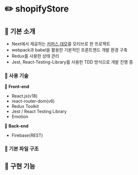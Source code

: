 # ✏️ shopifyStore

## 📌 기본 소개

- Next에서 제공하는 [커머스 데모](https://github.com/vercel/commerce)를 모티브로 한 프로젝트
- webpack과 babel을 활용한 기본적인 프론트엔드 개발 환경 구축
- Redux를 사용한 상태 관리
- Jest, React-Testing-Library를 사용한 TDD 방식으로 개발 진행 중

### 📍 사용 기술

📎 **Front-end**

- React.js(v18)
- react-router-dom(v6)
- Redux Toolkit
- Jest / React Testing Library
- Emotion

📎 **Back-end**

- Firebase(REST)

### 📍 기본 파일 구조

## 📌 구현 기능
